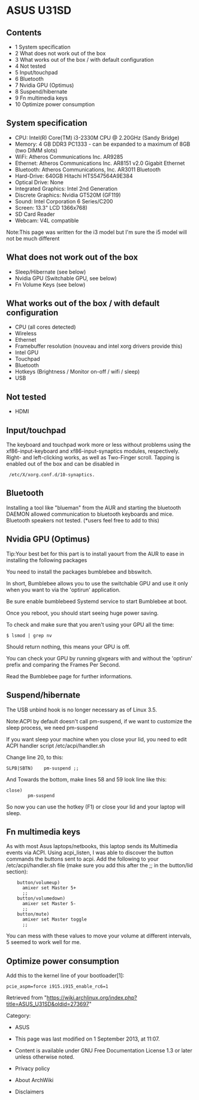 ASUS U31SD
==========

Contents
--------

-   1 System specification
-   2 What does not work out of the box
-   3 What works out of the box / with default configuration
-   4 Not tested
-   5 Input/touchpad
-   6 Bluetooth
-   7 Nvidia GPU (Optimus)
-   8 Suspend/hibernate
-   9 Fn multimedia keys
-   10 Optimize power consumption

System specification
--------------------

-   CPU: Intel(R) Core(TM) i3-2330M CPU @ 2.20GHz (Sandy Bridge)
-   Memory: 4 GB DDR3 PC1333 - can be expanded to a maximum of 8GB (two
    DIMM slots)
-   WiFi: Atheros Communications Inc. AR9285
-   Ethernet: Atheros Communications Inc. AR8151 v2.0 Gigabit Ethernet
-   Bluetooth: Atheros Communications, Inc. AR3011 Bluetooth
-   Hard-Drive: 640GB Hitachi HTS547564A9E384
-   Optical Drive: None
-   Integrated Graphics: Intel 2nd Generation
-   Discrete Graphics: Nvidia GT520M (GF119)
-   Sound: Intel Corporation 6 Series/C200
-   Screen: 13.3" LCD 1366x768)
-   SD Card Reader
-   Webcam: V4L compatible

Note:This page was written for the i3 model but I'm sure the i5 model
will not be much different

What does not work out of the box
---------------------------------

-   Sleep/Hibernate (see below)
-   Nvidia GPU (Switchable GPU, see below)
-   Fn Volume Keys (see below)

What works out of the box / with default configuration
------------------------------------------------------

-   CPU (all cores detected)
-   Wireless
-   Ethernet
-   Framebuffer resolution (nouveau and intel xorg drivers provide this)
-   Intel GPU
-   Touchpad
-   Bluetooth
-   Hotkeys (Brightness / Monitor on-off / wifi / sleep)
-   USB

Not tested
----------

-   HDMI

Input/touchpad
--------------

The keyboard and touchpad work more or less without problems using the
xf86-input-keyboard and xf86-input-synaptics modules, respectively.
Right- and left-clicking works, as well as Two-Finger scroll. Tapping is
enabled out of the box and can be disabled in

     /etc/X/xorg.conf.d/10-synaptics.

Bluetooth
---------

Installing a tool like "blueman" from the AUR and starting the bluetooth
DAEMON allowed communication to bluetooth keyboards and mice. Bluetooth
speakers not tested. (*users feel free to add to this)

Nvidia GPU (Optimus)
--------------------

Tip:Your best bet for this part is to install yaourt from the AUR to
ease in installing the following packages

You need to install the packages bumblebee and bbswitch.

In short, Bumblebee allows you to use the switchable GPU and use it only
when you want to via the 'optirun' application.

Be sure enable bumblebeed Systemd service to start Bumblebee at boot.

Once you reboot, you should start seeing huge power saving.

To check and make sure that you aren't using your GPU all the time:

    $ lsmod | grep nv

Should return nothing, this means your GPU is off.

You can check your GPU by running glxgears with and without the
'optirun' prefix and comparing the Frames Per Second.

Read the Bumblebee page for further informations.

Suspend/hibernate
-----------------

The USB unbind hook is no longer necessary as of Linux 3.5.

Note:ACPI by default doesn't call pm-suspend, if we want to customize
the sleep process, we need pm-suspend

If you want sleep your machine when you close your lid, you need to edit
ACPI handler script /etc/acpi/handler.sh

Change line 20, to this:

    SLPB|SBTN)    pm-suspend ;;

And Towards the bottom, make lines 58 and 59 look line like this:

    close)
            pm-suspend

So now you can use the hotkey (F1) or close your lid and your laptop
will sleep.

Fn multimedia keys
------------------

As with most Asus laptops/netbooks, this laptop sends its Multimedia
events via ACPI. Using acpi_listen, I was able to discover the button
commands the buttons sent to acpi. Add the following to your
/etc/acpi/handler.sh file (make sure you add this after the ;; in the
button/lid section):

        button/volumeup)
          amixer set Master 5+
          ;;
        button/volumedown)
          amixer set Master 5-
          ;;
        button/mute)
          amixer set Master toggle
          ;;

You can mess with these values to move your volume at different
intervals, 5 seemed to work well for me.

Optimize power consumption
--------------------------

Add this to the kernel line of your bootloader[1]:

    pcie_aspm=force i915.i915_enable_rc6=1

Retrieved from
"https://wiki.archlinux.org/index.php?title=ASUS_U31SD&oldid=273697"

Category:

-   ASUS

-   This page was last modified on 1 September 2013, at 11:07.
-   Content is available under GNU Free Documentation License 1.3 or
    later unless otherwise noted.
-   Privacy policy
-   About ArchWiki
-   Disclaimers
